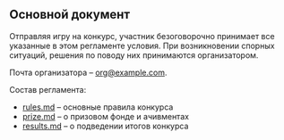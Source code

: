 ## Основной документ

Отправляя игру на конкурс, участник безоговорочно принимает все указанные в этом регламенте условия. При возникновении спорных ситуаций, решения по поводу них принимаются организатором.

Почта организатора – org@example.com.

Состав регламента:
* [rules.md](rules.md) – основные правила конкурса
* [prize.md](prize.md) – о призовом фонде и ачивментах
* [results.md](results.md) – о подведении итогов конкурса

